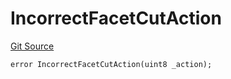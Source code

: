 # IncorrectFacetCutAction
[Git Source](https://github.com/thrackle-io/tron/blob/759037970009f24ec0ac5995bf26019f0b6997be/src/client/token/handler/diamond/HandlerDiamondLib.sol)


```solidity
error IncorrectFacetCutAction(uint8 _action);
```

